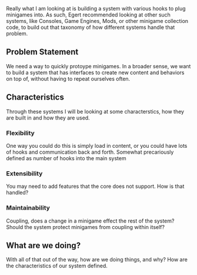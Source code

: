 Really what I am looking at is building a system with various hooks to plug minigames into. As such, Egert recommended looking at other such systems, like Consoles, Game Engines, Mods, or other minigame collection code, to build out that taxonomy of how different systems handle that problem.
## Problem Statement
We need a way to quickly protoype minigames. In a broader sense, we want to build a system that has interfaces to create new content and behaviors on top of, without having to repeat ourselves often. 
## Characteristics
Through these systems I will be looking at some characterstics, how they are built in and how they are used.
### Flexibility
One way you could do this is simply load in content, or you could have lots of hooks and communication back and forth. Somewhat precariously defined as number of hooks into the main system
### Extensibility 
You may need to add features that the core does not support. How is that handled?
### Maintainability
Coupling, does a change in a minigame effect the rest of the system? Should the system protect minigames from coupling within itself?

## What are we doing?
With all of that out of the way, how are we doing things, and why? How are the characteristics of our system defined. 